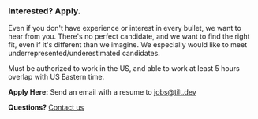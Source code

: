 
### Interested? Apply.

Even if you don't have experience or interest in every bullet, we want to hear
from you. There's no perfect candidate, and we want to find the right fit, even
if it's different than we imagine. We especially would like to meet
underrepresented/underestimated candidates.

Must be authorized to work in the US, and able to work at least 5 hours overlap
with US Eastern time.

**Apply Here:** Send an email with a resume to 
<a href="mailto:jobs@tilt.dev">jobs@tilt.dev</a>

**Questions?** [Contact us](contact)
